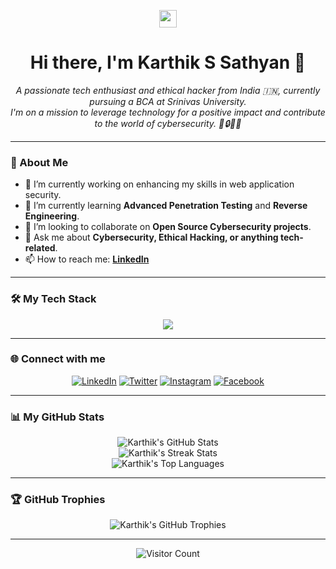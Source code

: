 <p align="center">
  <img src="https://media.giphy.com/media/hvRJCLFzcasrR4ia7z/giphy.gif" width="28">
  <h1 align="center">Hi there, I'm Karthik S Sathyan 👋</h1>
</p>

<p align="center">
  <em>A passionate tech enthusiast and ethical hacker from India 🇮🇳, currently pursuing a BCA at Srinivas University.
  <br>
  I'm on a mission to leverage technology for a positive impact and contribute to the world of cybersecurity. 🚀🔒👨‍💻</em>
</p>

---

### 🚀 About Me

- 🔭 I’m currently working on enhancing my skills in web application security.
- 🌱 I’m currently learning **Advanced Penetration Testing** and **Reverse Engineering**.
- 👯 I’m looking to collaborate on **Open Source Cybersecurity projects**.
- 💬 Ask me about **Cybersecurity, Ethical Hacking, or anything tech-related**.
- 📫 How to reach me: **[LinkedIn](https://www.linkedin.com/in/karthik-s-sathyan)**

---

### 🛠️ My Tech Stack

<p align="center">
  <a href="https://skillicons.dev">
    <img src="https://skillicons.dev/icons?i=c,cpp,html,js,linux,git,github,kali,postman,vscode,bash,bootstrap,css,figma,md,mysql,py,sqlite,wordpress" />
  </a>
</p>

---

### 🌐 Connect with me

<p align="center">
<a href="https://www.linkedin.com/in/karthik-s-sathyan-213350241" target="_blank"><img src="https://img.shields.io/badge/LinkedIn-%230077B5.svg?style=for-the-badge&logo=linkedin&logoColor=white" alt="LinkedIn"></a>
<a href="https://twitter.com/igdudee" target="_blank"><img src="https://img.shields.io/badge/Twitter-%231DA1F2.svg?style=for-the-badge&logo=Twitter&logoColor=white" alt="Twitter"></a>
<a href="https://instagram.com/ig.dudee" target="_blank"><img src="https://img.shields.io/badge/Instagram-%23E4405F.svg?style=for-the-badge&logo=Instagram&logoColor=white" alt="Instagram"></a>
<a href="https://www.facebook.com/profile.php?id=100027491124010" target="_blank"><img src="https://img.shields.io/badge/Facebook-%231877F2.svg?style=for-the-badge&logo=Facebook&logoColor=white" alt="Facebook"></a>
</p>

---

### 📊 My GitHub Stats

<p align="center">
  <img src="https://github-readme-stats.vercel.app/api?username=Karthikdude&theme=radical&hide_border=false&include_all_commits=true&count_private=true" alt="Karthik's GitHub Stats" />
  <br/>
  <img src="https://streak-stats.demolab.com?user=Karthikdude&theme=radical&hide_border=false" alt="Karthik's Streak Stats" />
  <br/>
  <img src="https://github-readme-stats.vercel.app/api/top-langs/?username=Karthikdude&theme=radical&hide_border=false&include_all_commits=true&count_private=true&layout=compact" alt="Karthik's Top Languages" />
</p>

---

### 🏆 GitHub Trophies

<p align="center">
  <img src="https://github-profile-trophy.vercel.app/?username=Karthikdude&theme=radical&no-frame=false&no-bg=true&margin-w=4" alt="Karthik's GitHub Trophies" />
</p>

---

<p align="center">
  <img src="https://visitcount.itsvg.in/api?id=Karthikdude&icon=2&color=12" alt="Visitor Count" />
</p>
